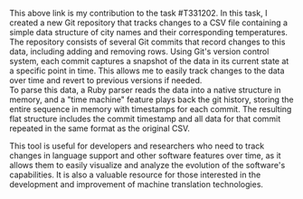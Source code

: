 This above link is my contribution to the task #T331202. In this task, I created a new Git repository that tracks changes to a CSV file containing a simple data structure of city names and their corresponding temperatures. The repository consists of several Git commits that record changes to this data, including adding and removing rows. Using Git's version control system, each commit captures a snapshot of the data in its current state at a specific point in time. This allows me to easily track changes to the data over time and revert to previous versions if needed.                                       
                                                                                                                                                                  To parse this data, a Ruby parser reads the data into a native structure in memory, and a "time machine" feature plays back the git history, storing the entire sequence in memory with timestamps for each commit. The resulting flat structure includes the commit timestamp and all data for that commit repeated in the same format as the original CSV.                                                                  
                                                                                                                                                             
This tool is useful for developers and researchers who need to track changes in language support and other software features over time, as it allows them to easily visualize and analyze the evolution of the software's capabilities. It is also a valuable resource for those interested in the development and improvement of machine translation technologies.
